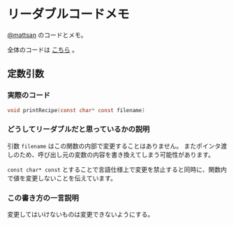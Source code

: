# リーダブルコードメモ

[@mattsan](https://github.com/mattsan/) のコードとメモ。

全体のコードは [こちら](https://github.com/mattsan/eiji-matsumoto-2015-readable-code) 。

## 定数引数

### 実際のコード

```c
void printRecipe(const char* const filename)
```

### どうしてリーダブルだと思っているかの説明

引数 `filename` はこの関数の内部で変更することはありません。
またポインタ渡しのため、呼び出し元の変数の内容を書き換えてしまう可能性があります。

`const char* const` とすることで言語仕様上で変更を禁止すると同時に、関数内で値を変更しないことを伝えています。

### この書き方の一言説明

変更してはいけないものは変更できないようにする。
